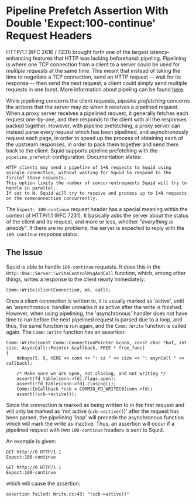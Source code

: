 # Pipeline Prefetch Assertion With Double 'Expect:100-continue' Request Headers
HTTP/1.1 (RFC 2616 / 7231) brought forth one of the largest latency-enhancing features that HTTP was lacking beforehand: pipeling. Pipelining is where one TCP connection from a client to a server could be used for _multiple requests_ at the same time. This meant that instead of taking the time to negotiate a TCP connection, send an HTTP request -- wait for its response -- then send the next request, a client could simply send multiple requests in one burst. More information about pipeling can be found [here](https://developer.mozilla.org/ar/docs/Web/HTTP/Connection_management_in_HTTP_1.x). 

While pipelining concerns the client requests, *pipeline prefetching* concerns the actions that the server may do when it receives a pipelined request. When a proxy server receives a pipelined request, it generally fetches each request one-by-one,  and then responds to the client with all the responses packed together. However, with pipeline prefetching, a proxy server can instead parse every request which has been pipelined, and asynchronously request each page, in order to speed up the process of obtaining each of the upstream responses, in order to pack them together and send them back to the client.
Squid supports pipeline prefetching with the `pipeline_prefetch` configuration. Documentation states:
```
HTTP clients may send a pipeline of 1+N requests to Squid using asingle connection, without waiting for Squid to respond to the firstof those requests.
This option limits the number of concurrentrequests Squid will try to handle in parallel.
If set to N, Squid will try to receive and process up to 1+N requests on the sameconnection concurrently.
```

The `Expect: 100-continue` request header has a special meaning within the context of HTTP/1.1 (RFC 7231). It basically asks the server about the status of the client and its request, and more or less, whether "_everything is already_". If there are no problems, the server is expected to reply with the `100 Continue` response status.

## The Issue
Squid is able to handle `100-continue` requests. It does this in the `Http::One::Server::writeControlMsgAndCall` function, which, among other things, writes a response to the client nearly immediately:
```
Comm::Write(clientConnection, mb, call);
```

Once a client connection is written to, it is usually marked as 'active', until an 'asynchronous' handler unmarks it as active after the write is finished.
However, when using pipelining, the 'asynchronous' handler does not have time to run before the next pipelined request is parsed due to a loop, and thus, the same function is run again, and the `Comm::Write` function is called again. The ``Comm::Write`` function has an assertion:

```
Comm::Write(const Comm::ConnectionPointer &conn, const char *buf, int size, AsyncCall::Pointer &callback, FREE * free_func)
{   
    debugs(5, 5, HERE << conn << ": sz " << size << ": asynCall " << callback);

    /* Make sure we are open, not closing, and not writing */
    assert(fd_table[conn->fd].flags.open);
    assert(!fd_table[conn->fd].closing());
    Comm::IoCallback *ccb = COMMIO_FD_WRITECB(conn->fd);
    assert(!ccb->active());
```

Since the connection is marked as being written to in the first request and will only be marked as 'not active (`ccb->active()`)' after the request has been parsed, the pipelining 'loop' will precede the asynchronous function which will mark the write as inactive.
Thus, an assertion will occur if a pipelined request with two `100-continue` headers is sent to Squid.

An example is given:
```
GET http://0 HTTP/1.1
Expect:100-continue

GET http://0 HTTP/1.1
Expect:100-continue
```
which will cause the assertion: 
```
assertion failed: Write.cc:43: "!ccb->active()"
```
